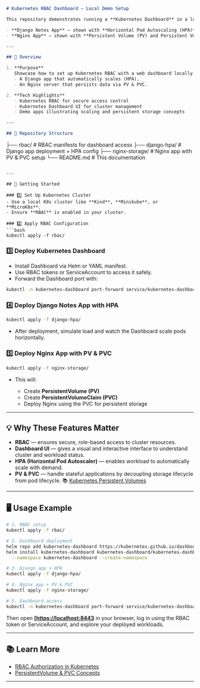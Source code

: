 ```markdown
# Kubernetes RBAC Dashboard — Local Demo Setup

This repository demonstrates running a **Kubernetes Dashboard** in a local environment with **RBAC (Role-Based Access Control)** enabled, using two sample applications:

- **Django Notes App** — shown with **Horizontal Pod Autoscaling (HPA)**.
- **Nginx App** — shown with **Persistent Volume (PV) and Persistent Volume Claim (PVC)** configuration.

---

## 📌 Overview

1. **Purpose**  
   Showcase how to set up Kubernetes RBAC with a web dashboard locally, along with real-world workloads:
   - A Django app that automatically scales (HPA).
   - An Nginx server that persists data via PV & PVC.

2. **Tech Highlights**  
   - Kubernetes RBAC for secure access control  
   - Kubernetes Dashboard UI for cluster management  
   - Demo apps illustrating scaling and persistent storage concepts

---

## 📂 Repository Structure

```

├── rbac/                     # RBAC manifests for dashboard access
├── django-hpa/               # Django app deployment + HPA config
├── nginx-storage/            # Nginx app with PV & PVC setup
└── README.md                 # This documentation

````

---

## 🚀 Getting Started

### 1️⃣ Set Up Kubernetes Cluster
- Use a local K8s cluster like **Kind**, **Minikube**, or **MicroK8s**.
- Ensure **RBAC** is enabled in your cluster.

### 2️⃣ Apply RBAC Configuration
```bash
kubectl apply -f rbac/
````

### 3️⃣ Deploy Kubernetes Dashboard

* Install Dashboard via Helm or YAML manifest.
* Use RBAC tokens or ServiceAccount to access it safely.
* Forward the Dashboard port with:

```bash
kubectl -n kubernetes-dashboard port-forward service/kubernetes-dashboard 8443:443
```

### 4️⃣ Deploy Django Notes App with HPA

```bash
kubectl apply -f django-hpa/
```

* After deployment, simulate load and watch the Dashboard scale pods horizontally.

### 5️⃣ Deploy Nginx App with PV & PVC

```bash
kubectl apply -f nginx-storage/
```

* This will:

  * Create **PersistentVolume (PV)**
  * Create **PersistentVolumeClaim (PVC)**
  * Deploy Nginx using the PVC for persistent storage

---

## 💡 Why These Features Matter

* **RBAC** — ensures secure, role-based access to cluster resources.
* **Dashboard UI** — gives a visual and interactive interface to understand cluster and workload status.
* **HPA (Horizontal Pod Autoscaler)** — enables workload to automatically scale with demand.
* **PV & PVC** — handle stateful applications by decoupling storage lifecycle from pod lifecycle.
  📚 [Kubernetes Persistent Volumes](https://kubernetes.io/docs/concepts/storage/persistent-volumes/)

---

## 🖥 Usage Example

```bash
# 1. RBAC setup
kubectl apply -f rbac/

# 2. Dashboard deployment
helm repo add kubernetes-dashboard https://kubernetes.github.io/dashboard/
helm install kubernetes-dashboard kubernetes-dashboard/kubernetes-dashboard \
  --namespace kubernetes-dashboard --create-namespace

# 3. Django app + HPA
kubectl apply -f django-hpa/

# 4. Nginx app + PV & PVC
kubectl apply -f nginx-storage/

# 5. Dashboard access
kubectl -n kubernetes-dashboard port-forward service/kubernetes-dashboard 8443:443
```

Then open **[[https://localhost:8443](https://localhost:8](http://localhost:8001/api/v1/namespaces/kubernetes-dashboard/services/https:kubernetes-dashboard:/proxy/#/pod/nginx/nginx-deployment-55bd8ff695-zxzgd?namespace=nginx))** in your browser, log in using the RBAC token or ServiceAccount, and explore your deployed workloads.

---

## 📚 Learn More

* [RBAC Authorization in Kubernetes](https://kubernetes.io/docs/reference/access-authn-authz/rbac/)
* [PersistentVolume & PVC Concepts](https://kubernetes.io/docs/concepts/storage/persistent-volumes/)

---

```
```
